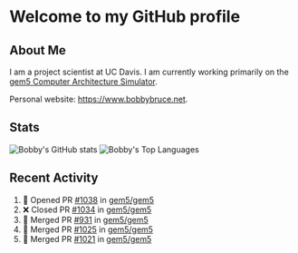 # Welcome to my GitHub profile

## About Me

I am a project scientist at UC Davis. I am currently working primarily on the [gem5 Computer Architecture Simulator](https://github.com/gem5).

Personal website: <https://www.bobbybruce.net>.

## Stats

![Bobby's GitHub stats](https://github-readme-stats.vercel.app/api?username=bobbyrbruce&show_icons=true&theme=responsive&include_all_commits=true&count_private=true&show=reviews&disable_animations=true)
![Bobby's Top Languages ](https://github-readme-stats.vercel.app/api/top-langs/?username=bobbyrbruce&layout=compact&theme=responsive&count_private=true&langs_count=10&disable_animations=true)

## Recent Activity

<!--START_SECTION:activity-->
1. 💪 Opened PR [#1038](https://github.com/gem5/gem5/pull/1038) in [gem5/gem5](https://github.com/gem5/gem5)
2. ❌ Closed PR [#1034](https://github.com/gem5/gem5/pull/1034) in [gem5/gem5](https://github.com/gem5/gem5)
3. 🎉 Merged PR [#931](https://github.com/gem5/gem5/pull/931) in [gem5/gem5](https://github.com/gem5/gem5)
4. 🎉 Merged PR [#1025](https://github.com/gem5/gem5/pull/1025) in [gem5/gem5](https://github.com/gem5/gem5)
5. 🎉 Merged PR [#1021](https://github.com/gem5/gem5/pull/1021) in [gem5/gem5](https://github.com/gem5/gem5)
<!--END_SECTION:activity-->
